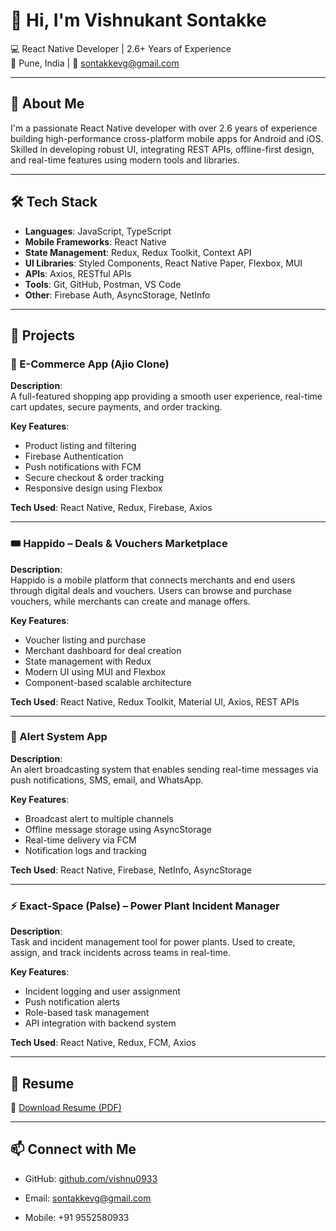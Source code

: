 # 👋 Hi, I'm Vishnukant Sontakke

💻 React Native Developer | 2.6+ Years of Experience  
📍 Pune, India | 📧 sontakkevg@gmail.com  

---

## 🚀 About Me

I'm a passionate React Native developer with over 2.6 years of experience building high-performance cross-platform mobile apps for Android and iOS. Skilled in developing robust UI, integrating REST APIs, offline-first design, and real-time features using modern tools and libraries.

---

## 🛠️ Tech Stack

- **Languages**: JavaScript, TypeScript  
- **Mobile Frameworks**: React Native  
- **State Management**: Redux, Redux Toolkit, Context API  
- **UI Libraries**: Styled Components, React Native Paper, Flexbox, MUI  
- **APIs**: Axios, RESTful APIs  
- **Tools**: Git, GitHub, Postman, VS Code  
- **Other**: Firebase Auth, AsyncStorage, NetInfo  

---

## 📱 Projects

### 🛒 E-Commerce App (Ajio Clone)
**Description**:  
A full-featured shopping app providing a smooth user experience, real-time cart updates, secure payments, and order tracking.

**Key Features**:  
- Product listing and filtering  
- Firebase Authentication  
- Push notifications with FCM  
- Secure checkout & order tracking  
- Responsive design using Flexbox

**Tech Used**: React Native, Redux, Firebase, Axios

---

### 🎟️ Happido – Deals & Vouchers Marketplace
**Description**:  
Happido is a mobile platform that connects merchants and end users through digital deals and vouchers. Users can browse and purchase vouchers, while merchants can create and manage offers.

**Key Features**:  
- Voucher listing and purchase  
- Merchant dashboard for deal creation  
- State management with Redux  
- Modern UI using MUI and Flexbox  
- Component-based scalable architecture

**Tech Used**: React Native, Redux Toolkit, Material UI, Axios, REST APIs

---

### 🔔 Alert System App
**Description**:  
An alert broadcasting system that enables sending real-time messages via push notifications, SMS, email, and WhatsApp.

**Key Features**:  
- Broadcast alert to multiple channels  
- Offline message storage using AsyncStorage  
- Real-time delivery via FCM  
- Notification logs and tracking

**Tech Used**: React Native, Firebase, NetInfo, AsyncStorage

---

### ⚡ Exact-Space (Palse) – Power Plant Incident Manager
**Description**:  
Task and incident management tool for power plants. Used to create, assign, and track incidents across teams in real-time.

**Key Features**:  
- Incident logging and user assignment  
- Push notification alerts  
- Role-based task management  
- API integration with backend system

**Tech Used**: React Native, Redux, FCM, Axios

---

## 📄 Resume

📎 [Download Resume (PDF)](https://github.com/vishnu0933/vishnu0933/blob/main/React_Native_Vishnukant_S.pdf)

---

## 📫 Connect with Me

- GitHub: [github.com/vishnu0933](https://github.com/vishnu0933)  
 
- Email: sontakkevg@gmail.com
- Mobile: +91 9552580933

